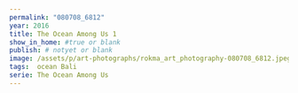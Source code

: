 ```yaml
---
permalink: "080708_6812"
year: 2016
title: The Ocean Among Us 1
show_in_home: #true or blank
publish: # notyet or blank
image: /assets/p/art-photographs/rokma_art_photography-080708_6812.jpeg
tags:  ocean Bali
serie: The Ocean Among Us
---
```

